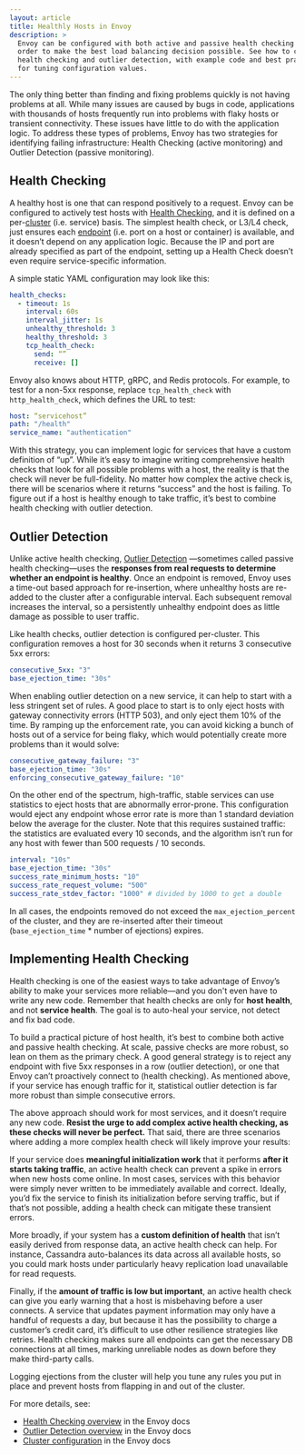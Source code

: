 ```yaml
---
layout: article
title: Healthly Hosts in Envoy
description: >
  Envoy can be configured with both active and passive health checking in
  order to make the best load balancing decision possible. See how to configure
  health checking and outlier detection, with example code and best practices
  for tuning configuration values.
---
```


[//]: # ( Copyright 2018 Turbine Labs, Inc.                                   )
[//]: # ( you may not use this file except in compliance with the License.    )
[//]: # ( You may obtain a copy of the License at                             )
[//]: # (                                                                     )
[//]: # (     http://www.apache.org/licenses/LICENSE-2.0                      )
[//]: # (                                                                     )
[//]: # ( Unless required by applicable law or agreed to in writing, software )
[//]: # ( distributed under the License is distributed on an "AS IS" BASIS,   )
[//]: # ( WITHOUT WARRANTIES OR CONDITIONS OF ANY KIND, either express or     )
[//]: # ( implied. See the License for the specific language governing        )
[//]: # ( permissions and limitations under the License.                      )

[//]: # (Healthy Hosts on Envoy)

The only thing better than finding and fixing problems quickly is not having
problems at all. While many issues are caused by bugs in code, applications
with thousands of hosts frequently run into problems with flaky hosts or
transient connectivity. These issues have little to do with the application
logic. To address these types of problems, Envoy has two strategies for
identifying failing infrastructure: Health Checking (active monitoring) and
Outlier Detection (passive monitoring).

## Health Checking

A healthy host is one that can respond positively to a request. Envoy can be
configured to actively test hosts with
[Health Checking](https://www.envoyproxy.io/docs/envoy/latest/intro/arch_overview/health_checking.html#arch-overview-health-checking),
and it is defined on a per-[cluster](https://www.envoyproxy.io/docs/envoy/latest/api-v2/api/v2/cds.proto) (i.e. service)
basis. The simplest health check, or L3/L4 check, just ensures each
[endpoint](https://www.envoyproxy.io/docs/envoy/latest/api-v2/api/v2/endpoint/endpoint.proto) (i.e. port on a host or container)
is available, and it doesn’t depend on any application logic. Because the IP
and port are already specified as part of the endpoint, setting up a Health
Check doesn’t even require service-specific information.

A simple static YAML configuration may look like this:

```yaml
health_checks:
  - timeout: 1s
    interval: 60s
    interval_jitter: 1s
    unhealthy_threshold: 3
    healthy_threshold: 3
    tcp_health_check:
      send: “”
      receive: []
```

Envoy also knows about HTTP, gRPC, and Redis protocols. For example, to test
for a non-5xx response, replace `tcp_health_check` with `http_health_check`,
which defines the URL to test:

```yaml
host: “servicehost”
path: "/health"
service_name: "authentication"
```

With this strategy, you can implement logic for services that have a custom
definition of “up”. While it’s easy to imagine writing comprehensive health
checks that look for all possible problems with a host, the reality is that the
check will never be full-fidelity. No matter how complex the active check is,
there will be scenarios where it returns “success” and the host is failing. To
figure out if a host is healthy enough to take traffic, it’s best to combine
health checking with outlier detection.

## Outlier Detection

Unlike active health checking,
[Outlier Detection](https://www.envoyproxy.io/docs/envoy/latest/intro/arch_overview/outlier.html?highlight=outlier%20detection)
—sometimes called passive health checking—uses the **responses from real
requests to determine whether an endpoint is healthy**. Once an endpoint is
removed, Envoy uses a time-out based approach for re-insertion, where unhealthy
hosts are re-added to the cluster after a configurable interval. Each
subsequent removal increases the interval, so a persistently unhealthy endpoint
does as little damage as possible to user traffic.

Like health checks, outlier detection is configured per-cluster. This
configuration removes a host for 30 seconds when it returns 3 consecutive 5xx
errors:

```yaml
consecutive_5xx: "3"
base_ejection_time: "30s"
```

When enabling outlier detection on a new service, it can help to start with a
less stringent set of rules. A good place to start is to only eject hosts with
gateway connectivity errors (HTTP 503), and only eject them 10% of the time. By
ramping up the enforcement rate, you can avoid kicking a bunch of hosts out of
a service for being flaky, which would potentially create more problems than it
would solve:

```yaml
consecutive_gateway_failure: "3"
base_ejection_time: "30s"
enforcing_consecutive_gateway_failure: "10"
```

On the other end of the spectrum, high-traffic, stable services can use
statistics to eject hosts that are abnormally error-prone. This configuration
would eject any endpoint whose error rate is more than 1 standard deviation
below the average for the cluster. Note that this requires sustained traffic:
the statistics are evaluated every 10 seconds, and the algorithm isn’t run for
any host with fewer than 500 requests / 10 seconds.

```yaml
interval: "10s"
base_ejection_time: "30s"
success_rate_minimum_hosts: "10"
success_rate_request_volume: "500"
success_rate_stdev_factor: "1000" # divided by 1000 to get a double
```

In all cases, the endpoints removed do not exceed the `max_ejection_percent` of
the cluster, and they are  re-inserted after their timeout
(`base_ejection_time` * number of ejections) expires.

## Implementing Health Checking

Health checking is one of the easiest ways to take advantage of Envoy’s ability
to make your services more reliable—and you don't even have to write any new
code. Remember that health checks are only for **host health**, and not
**service health**. The goal is to auto-heal your service, not detect and fix
bad code.

To build a practical picture of host health, it’s best to combine both active
and passive health checking. At scale, passive checks are more robust, so lean
on them as the primary check. A good general strategy is to reject any endpoint
with five 5xx responses in a row (outlier detection), or one that Envoy can’t
proactively connect to (health checking). As mentioned above, if your service
has enough traffic for it, statistical outlier detection is far more robust
than simple consecutive errors.

The above approach should work for most services, and it doesn’t require any
new code. **Resist the urge to add complex active health checking, as these
checks will never be perfect.** That said, there are three scenarios where
adding a more complex health check will likely improve your results:

If your service does **meaningful initialization work** that it performs
**after it starts taking traffic**, an active health check can prevent a spike
in errors when new hosts come online. In most cases, services with this
behavior were simply never written to be immediately available and correct.
Ideally, you’d fix the service to finish its initialization before serving
traffic, but if that’s not possible, adding a health check can mitigate these
transient errors.

More broadly, if your system has a **custom definition of health** that isn’t
easily derived from response data, an active health check can help. For
instance, Cassandra auto-balances its data across all available hosts, so you
could mark hosts under particularly heavy replication load unavailable for read
requests.

Finally, if the **amount of traffic is low but important**, an active health
check can give you early warning that a host is misbehaving before a user
connects. A service that updates payment information may only have a handful of
requests a day, but because it has the possibility to charge a customer’s
credit card, it’s difficult to use other resilience strategies like retries.
Health checking makes sure all endpoints can get the necessary DB connections
at all times, marking unreliable nodes as down before they make third-party
calls.

Logging ejections from the cluster will help you tune any rules you put in
place and prevent hosts from flapping in and out of the cluster.

For more details, see:

- [Health Checking overview](https://www.envoyproxy.io/docs/envoy/latest/intro/arch_overview/health_checking.html#arch-overview-health-checking) in the Envoy docs
- [Outlier Detection overview](https://www.envoyproxy.io/docs/envoy/latest/api-v2/api/v2/cds.proto) in the Envoy docs
- [Cluster configuration](https://www.envoyproxy.io/docs/envoy/latest/api-v2/api/v2/cds.proto) in the Envoy docs
